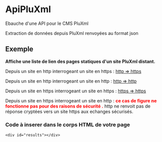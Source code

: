 # ApiPluXml
Ebauche d'une API pour le CMS PluXml

Extraction de données depuis PluXml renvoyées au format json

<h2>Exemple</h2>
<p><b>Affiche une liste de lien des pages statiques d'un site PluXml distant.</b></p>
<p>Depuis un site en http interrogeant un site en https : <a href="http://gcyrillus.free.fr/589/index.php?static5/test-free-to-https" target="_blank"> http => https</a></p>
<p>Depuis un site en http interrogeant un site en http : <a href="http://gcyrillus.free.fr/589/index.php?static5/test-free-to-http" target="_blank"> http => http</a></p>
<p>Depuis un site en https interrogeant un site en https : <a href="https://pluxopolis.net/crashnewstest/static5/sub2" target="_blank"> https => https</a></p>
<p>Depuis un site en https interrogeant un site en http : <b style="color:red;">ce cas de figure ne fonctionne pas pour des raisons de sécurité .</b> http ne renvoit pas de réponse cryptées vers un site https aux echanges sécurisés.</p>
<p></p>
<h3>Code à inserer dans le corps HTML de votre page</h3>
<pre><code>&lt;div id="results"><!-- La liste s'affiche ici -->&lt;/div>
<script>
/*/Config/*/
// Votre clé
const apiKey = 'apiPluXml';

// protocol HTTP du site (preference https (connexion sécurisé)| http non garantie )
// connexion https => https : OK | connexion http => http OK | connexions https => http  BLOCKED ! |  http => https OK
const ProtocolHTTP = 'https';/* or http */

// nom du domaine de l'API suivit d'un / et d'un ? si l'url rewriting n'est pas activé sur le site OluXml distant.
const apiPluXmlSite = 'pluxthemes.com/';/*  exemple: 'pluxopolis.net/crashnewstest/' ou 'pluxthemes.com/?'   */

// nombre d'article par page
const apibypage=''; /* rien = la config du site distant */  

// afficher l'article en entier ?
let artcontent= false ; /* pour voir tout l'article : mettre a  true */
/*/End Config/*/

// Création et appel du fichier javascript distant.
let scpt = document.createElement('script');
scpt.setAttribute('id','apiCall');
scpt.setAttribute('async','');
scpt.setAttribute('src', ProtocolHTTP+'://'+apiPluXmlSite.replace(/\?$/, '')+'plugins/ApiPluXml/js/apiCalling.js');
document.querySelector('#results').appendChild(scpt);

  var script = document.querySelector('#apiCall');
  script.addEventListener('load', function() {
	////fonctions d'appels et d'affichage html
	//========================================
	//	getPlxApiResult(apiPluXmlSite+'apiPluxml') ; // aide descriptif
	//	getPlxApiResult(apiPluXmlSite+'apiPluxml&static','static') ;
		getPlxApiResult(apiPluXmlSite+'apiPluxml&article&page_number=1&bypage=5','article') ;
	//	getPlxApiResult(apiPluXmlSite+'apiPluxml&categorie','categorie') ;
	//	getPlxApiResult(apiPluXmlSite+'apiPluxml&etiquette','etiquette') ;

	////fonction d'appels , retourne un objet json
	//============================================
	//	getPlxApiResult(apiPluXmlSite+apiPluxml&commentaires','commentaires') 
	//	getPlxApiResult(apiPluXmlSite+apiPluxml&authors','authors')  
  });					
</script>
</code></pre>
